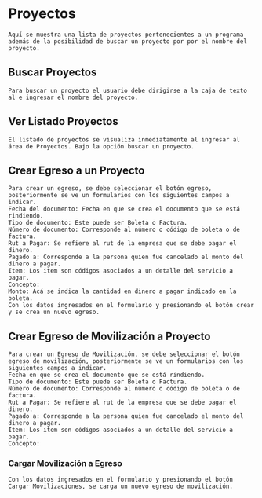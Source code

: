 # Proyectos
    Aquí se muestra una lista de proyectos pertenecientes a un programa además de la posibilidad de buscar un proyecto por por el nombre del proyecto.

## Buscar Proyectos
    Para buscar un proyecto el usuario debe dirigirse a la caja de texto al e ingresar el nombre del proyecto.

## Ver Listado Proyectos
    El listado de proyectos se visualiza inmediatamente al ingresar al área de Proyectos. Bajo la opción buscar un proyecto.


## Crear Egreso a un Proyecto
    Para crear un egreso, se debe seleccionar el botón egreso, posteriormente se ve un formularios con los siguientes campos a indicar.
    Fecha del documento: Fecha en que se crea el documento que se está rindiendo.
    Tipo de documento: Este puede ser Boleta o Factura.
    Número de documento: Corresponde al número o código de boleta o de factura.
    Rut a Pagar: Se refiere al rut de la empresa que se debe pagar el dinero.
    Pagado a: Corresponde a la persona quien fue cancelado el monto del dinero a pagar.
    Item: Los item son códigos asociados a un detalle del servicio a pagar.
    Concepto:
    Monto: Acá se indica la cantidad en dinero a pagar indicado en la boleta.
    Con los datos ingresados en el formulario y presionando el botón crear y se crea un nuevo egreso.

## Crear Egreso de Movilización a Proyecto
    Para crear un Egreso de Movilización, se debe seleccionar el botón egreso de movilización, posteriormente se ve un formularios con los siguientes campos a indicar.
    Fecha en que se crea el documento que se está rindiendo.
    Tipo de documento: Este puede ser Boleta o Factura.
    Número de documento: Corresponde al número o código de boleta o de factura.
    Rut a Pagar: Se refiere al rut de la empresa que se debe pagar el dinero.
    Pagado a: Corresponde a la persona quien fue cancelado el monto del dinero a pagar.
    Item: Los item son códigos asociados a un detalle del servicio a pagar.
    Concepto:

### Cargar Movilización a Egreso
    Con los datos ingresados en el formulario y presionando el botón Cargar Movilizaciones, se carga un nuevo egreso de movilización.
